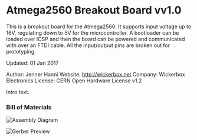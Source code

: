 <!--- start title --->
# Atmega2560 Breakout Board vv1.0
This is a breakout board for the Atmega2560. It supports input voltage up to 16V, regulating down to 5V for the microcontroller. A bootloader can be loaded over ICSP and then the board can be powered and communicated with over an FTDI cable. All the input/output pins are broken out for prototyping.


Updated: 01 Jan 2017

Author: Jenner Hanni
Website: http://wickerbox.net
Company: Wickerbox Electronics
License: CERN Open Hardware License v1.2

<!--- end title --->
Intro text.

### Bill of Materials

<!--- bom start --->
<!--- bom end --->
![Assembly Diagram](assembly.png)

![Gerber Preview](preview.png)

